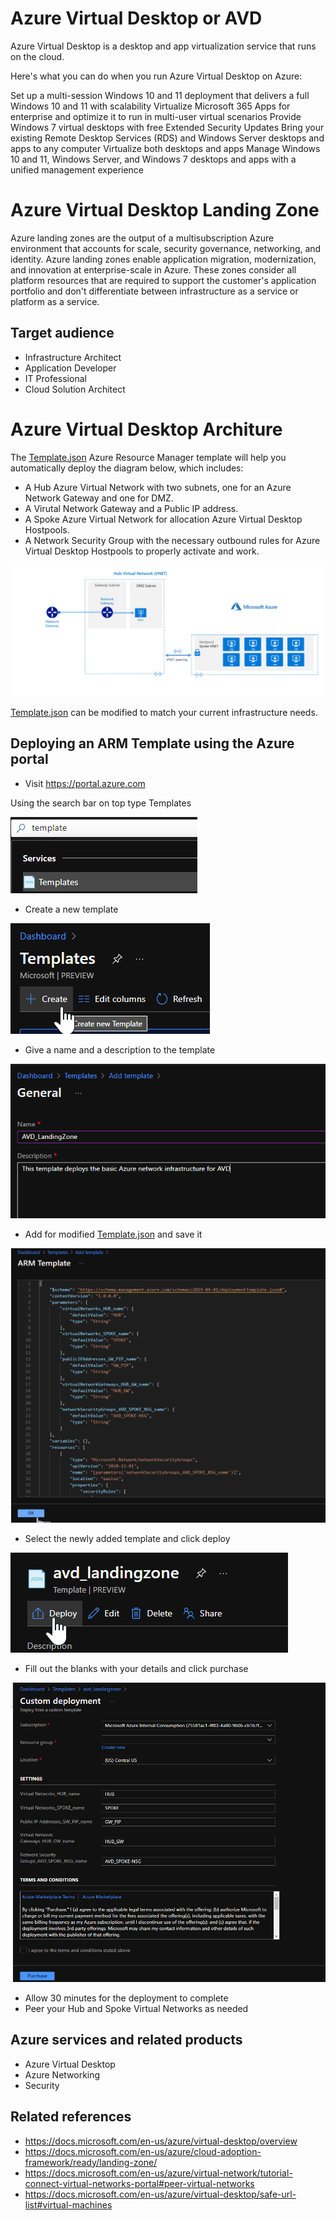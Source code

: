# Azure Virtual Desktop or AVD

Azure Virtual Desktop is a desktop and app virtualization service that runs on the cloud.

Here's what you can do when you run Azure Virtual Desktop on Azure:

Set up a multi-session Windows 10 and 11 deployment that delivers a full Windows 10 and 11 with scalability
Virtualize Microsoft 365 Apps for enterprise and optimize it to run in multi-user virtual scenarios
Provide Windows 7 virtual desktops with free Extended Security Updates
Bring your existing Remote Desktop Services (RDS) and Windows Server desktops and apps to any computer
Virtualize both desktops and apps
Manage Windows 10 and 11, Windows Server, and Windows 7 desktops and apps with a unified management experience

# Azure Virtual Desktop Landing Zone

Azure landing zones are the output of a multisubscription Azure environment that accounts for scale, security governance, networking, and identity. Azure landing zones enable application migration, modernization, and innovation at enterprise-scale in Azure. These zones consider all platform resources that are required to support the customer's application portfolio and don't differentiate between infrastructure as a service or platform as a service.

## Target audience

- Infrastructure Architect
- Application Developer
-	IT Professional
-	Cloud Solution Architect

# Azure Virtual Desktop Architure 

The [Template.json](Template.json) Azure Resource Manager template will help you automatically deploy the diagram below, which includes:

- A Hub Azure Virtual Network with two subnets, one for an Azure Network Gateway and one for DMZ.
- A Virutal Network Gateway and a Public IP address.
- A Spoke Azure Virtual Network for allocation Azure Virtual Desktop Hostpools.
- A Network Security Group with the necessary outbound rules for Azure Virtual Desktop Hostpools to properly activate and work.

![alt image](https://github.com/DavidArayaSanabria/AVDLandingZone/blob/dad885cfb0c6fca8913d68e4daa8dd9e6ee41c92/AVD%20Landing%20Zone%20Diagram.png?raw=true)


[Template.json](Template.json) can be modified to match your current infrastructure needs.

## Deploying an ARM Template using the Azure portal

- Visit https://portal.azure.com

Using the search bar on top type Templates

![alt image](https://github.com/DavidArayaSanabria/AVDLandingZone/blob/0c27bbe224b6c1e408883e4fd22b992d503549fd/Search.png?raw=true)

- Create a new template 

![alt image](https://github.com/DavidArayaSanabria/AVDLandingZone/blob/8bd3fb167da7f7c76eb01954d73f1ce6948a9a41/create.png?raw=true)

- Give a name and a description to the template

![alt image](https://github.com/DavidArayaSanabria/AVDLandingZone/blob/8bd3fb167da7f7c76eb01954d73f1ce6948a9a41/Name%20and%20Description.png?raw=true)

- Add for modified [Template.json](Template.json) and save it

![alt image](https://github.com/DavidArayaSanabria/AVDLandingZone/blob/8bd3fb167da7f7c76eb01954d73f1ce6948a9a41/add%20code.png?raw=true)

- Select the newly added template and click deploy

![alt image](https://github.com/DavidArayaSanabria/AVDLandingZone/blob/8bd3fb167da7f7c76eb01954d73f1ce6948a9a41/Select%20and%20deploy%20template.png?raw=true)

- Fill out the blanks with your details and click purchase

![alt image](https://github.com/DavidArayaSanabria/AVDLandingZone/blob/8bd3fb167da7f7c76eb01954d73f1ce6948a9a41/Fill%20out%20the%20details%20and%20purchase.png?raw=true)

- Allow 30 minutes for the deployment to complete
- Peer your Hub and Spoke Virtual Networks as needed

## Azure services and related products

- Azure Virtual Desktop
- Azure Networking
- Security

## Related references
- https://docs.microsoft.com/en-us/azure/virtual-desktop/overview
- https://docs.microsoft.com/en-us/azure/cloud-adoption-framework/ready/landing-zone/
- https://docs.microsoft.com/en-us/azure/virtual-network/tutorial-connect-virtual-networks-portal#peer-virtual-networks
- https://docs.microsoft.com/en-us/azure/virtual-desktop/safe-url-list#virtual-machines
